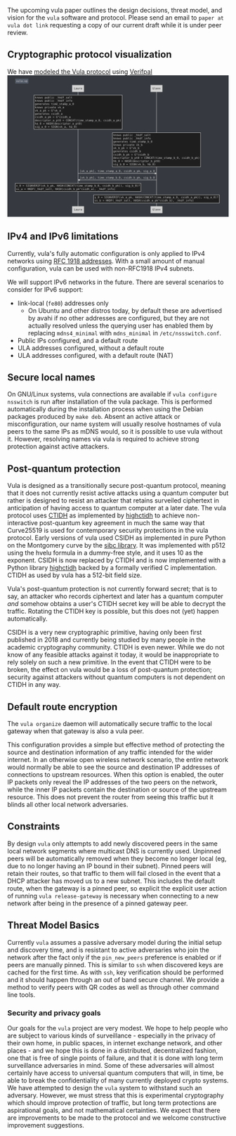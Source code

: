 The upcoming vula paper outlines the design decisions, threat model, and vision
for the `vula` software and protocol. Please send an email to `paper at vula
dot link` requesting a copy of our current draft while it is under peer review.


## Cryptographic protocol visualization

We have [modeled the Vula protocol](./misc/vula.vp) using
[Verifpal](https://verifpal.com/) ![Vula Verifpal model](./misc/vula.png)

## IPv4 and IPv6 limitations

Currently, vula's fully automatic configuration is only applied to IPv4
networks using [RFC 1918 addresses](https://tools.ietf.org/html/rfc1918).
With a small amount of manual configuration, vula can be used with non-RFC1918
IPv4 subnets.

We will support IPv6 networks in the future. There are several scenarios to
consider for IPv6 support:

* link-local (`fe80`) addresses only
  * On Ubuntu and other distros today, by default these are advertised by avahi if no other addresses 
    are configured, but they are not actually resolved unless the querying user has enabled them by 
    replacing `mdns4_minimal` with `mdns_minimal` in `/etc/nssswitch.conf`.
* Public IPs configured, and a default route
* ULA addresses configured, without a default route
* ULA addresses configured, with a default route (NAT)


##  Secure local names

On GNU/Linux systems, vula connections are available if `vula configure
nsswitch` is run after installation of the vula package. This is performed
automatically during the installation process when using the Debian packages
produced by `make deb`. Absent an active attack or misconfiguration, our name
system will usually resolve hostnames of vula peers to the same IPs as mDNS
would, so it is possible to use vula without it. However, resolving names via
vula is required to achieve strong protection against active attackers.

## Post-quantum protection

Vula is designed as a transitionally secure post-quantum protocol, meaning that
it does not currently resist active attacks using a quantum computer but rather
is designed to resist an attacker that retains surveiled ciphertext in
anticipation of having access to quantum computer at a later date. The vula
protocol uses [CTIDH](https://ctidh.isogeny.org/software.html) as implemented
by [highctidh](https://codeberg.org/vula/highctidh) to achieve non-interactive
post-quantum key agreement in much the same way that Curve25519 is used for
contemporary security protections in the vula protocol. Early versions of vula
used CSIDH as implemented in pure Python on the Montgomery curve by the [sibc
library](https://github.com/JJChiDguez/sibc/). It was implemented with p512
using the hvelu formula in a dummy-free style, and it uses 10 as the exponent.
CSIDH is now replaced by CTIDH and is now implemented with a Python library
[highctidh](https://codeberg.org/vula/highctidh/) backed by a formally verified
C implementation. CTIDH as used by vula has a 512-bit field size.

Vula's post-quantum protection is not currently forward secret; that is to say,
an attacker who records ciphertext and later has a quantum computer *and*
somehow obtains a user's CTIDH secret key will be able to decrypt the traffic.
Rotating the CTIDH key is possible, but this does not (yet) happen
automatically.

CSIDH is a very new cryptographic primitive, having only been first published
in 2018 and currently being studied by many people in the academic cryptography
community. CTIDH is even newer. While we do not know of any feasible attacks
against it today, it would be inappropriate to rely solely on such a new
primitive. In the event that CTIDH were to be broken, the effect on vula would
be a loss of post-quantum protection; security against attackers without
quantum computers is not dependent on CTIDH in any way.

## Default route encryption

The `vula organize` daemon will automatically secure traffic to the local
gateway when that gateway is also a vula peer.

This configuration provides a simple but effective method of protecting the
source and destination information of any traffic intended for the wider
internet. In an otherwise open wireless network scenario, the entire network
would normally be able to see the source and destination IP addresses of
connections to upstream resources. When this option is enabled, the outer IP
packets only reveal the IP addresses of the two peers on the network, while the
inner IP packets contain the destination or source of the upstream resource.
This does not prevent the router from seeing this traffic but it blinds all
other local network adversaries.

## Constraints

By design `vula` only attempts to add newly discovered peers in the same local
network segments where multicast DNS is currently used. Unpinned peers will be
automatically removed when they become no longer local (eg, due to no longer
having an IP bound in their subnet). Pinned peers will retain their routes, so
that traffic to them will fail closed in the event that a DHCP attacker has
moved us to a new subnet. This includes the default route, when the gateway is
a pinned peer, so explicit the explicit user action of running `vula
release-gateway` is necessary when connecting to a new network after being in
the presence of a pinned gateway peer.

## Threat Model Basics

Currently `vula` assumes a passive adversary model during the initial setup and
discovery time, and is resistant to active adversaries who join the network
after the fact only if the `pin_new_peers` preference is enabled or if peers
are manually pinned. This is similar to `ssh` when discovered keys are cached
for the first time. As with `ssh`, key verification should be performed and it
should happen through an out of band secure channel. We provide a method to
verify peers with QR codes as well as through other command line tools.

### Security and privacy goals

Our goals for the `vula` project are very modest. We hope to help people who
are subject to various kinds of surveillance - especially in the privacy of
their own home, in public spaces, in internet exchange network, and other
places - and we hope this is done in a distributed, decentralized fashion, one
that is free of single points of failure, and that it is done with long term
surveillance adversaries in mind. Some of these adversaries will almost
certainly have access to universal quantum computers that will, in time, be
able to break the confidentiality of many currently deployed crypto systems. We
have attempted to design the `vula` system to withstand such an adversary.
However, we must stress that this is experimental cryptography which should
improve protection of traffic, but long term protections are aspirational
goals, and not mathematical certainties. We expect that there are improvements
to be made to the protocol and we welcome constructive improvement suggestions.


